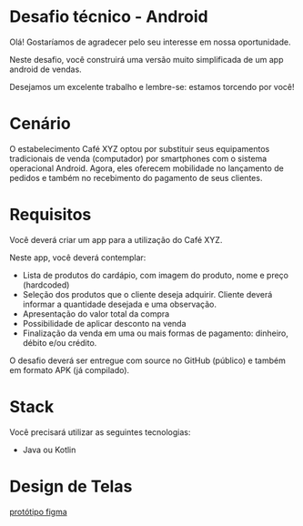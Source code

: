# Desafio técnico - Android

Olá!
Gostaríamos de agradecer pelo seu interesse em nossa oportunidade.

Neste desafio, você construirá uma versão muito simplificada de um app android de vendas.

Desejamos um excelente trabalho e lembre-se: estamos torcendo por você!

# Cenário

O estabelecimento Café XYZ optou por substituir seus equipamentos tradicionais de venda (computador) por smartphones com o sistema operacional Android.
Agora, eles oferecem mobilidade no lançamento de pedidos e também no recebimento do pagamento de seus clientes.

# Requisitos

Você deverá criar um app para a utilização do Café XYZ. 

Neste app, você deverá contemplar:
* Lista de produtos do cardápio, com imagem do produto, nome e preço (hardcoded)
* Seleção dos produtos que o cliente deseja adquirir. Cliente deverá informar a quantidade desejada e uma observação.
* Apresentação do valor total da compra
* Possibilidade de aplicar desconto na venda
* Finalização da venda em uma ou mais formas de pagamento: dinheiro, débito e/ou crédito.

O desafio deverá ser entregue com source no GitHub (público) e também em formato APK (já compilado).

# Stack

Você precisará utilizar as seguintes tecnologias:
* Java ou Kotlin

# Design de Telas

[protótipo figma](https://www.figma.com/file/s5ejoE51CVReAGNvQOR0Db/EyeCoffe?type=design&node-id=0-1&mode=design&t=89r6HSWjTDCKxoJF-0)
